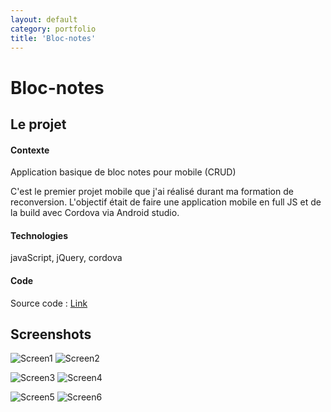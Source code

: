 ```yaml
---
layout: default
category: portfolio
title: 'Bloc-notes'
---
```


# Bloc-notes

## Le projet

#### Contexte 

Application basique de bloc notes pour mobile (CRUD)

C'est le premier projet mobile que j'ai réalisé durant ma formation de reconversion. L'objectif était de faire une application mobile en full JS et de la build avec Cordova via Android studio.

#### Technologies

javaScript, jQuery, cordova

#### Code

Source code : [Link](https://github.com/GeorgiaLR/BlocNotes)

## Screenshots

![Screen1](/assets/img/notepad/bn-screen1.PNG)
![Screen2](/assets/img/notepad/bn-screen2.PNG)

![Screen3](/assets/img/notepad/bn-screen3.PNG)
![Screen4](/assets/img/notepad/bn-screen4.PNG)

![Screen5](/assets/img/notepad/bn-screen5.PNG)
![Screen6](/assets/img/notepad/bn-screen6.PNG)